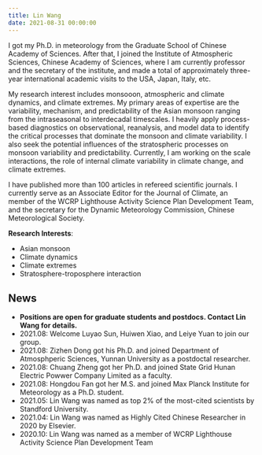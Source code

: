 ```yaml
---
title: Lin Wang
date: 2021-08-31 00:00:00
---
```


I got my Ph.D. in meteorology from the Graduate School of Chinese Academy of Sciences. After that, I joined the Institute of Atmospheric Sciences, Chinese Academy of Sciences, where I am currently professor and the secretary of the institute, and made a total of approximately three-year international academic visits to the USA, Japan, Italy, etc. 

My research interest includes monsooon, atmospheric and climate dynamics, and climate extremes. My primary areas of expertise are the variability, mechanism, and predictability of the Asian monsoon ranging from the intraseasonal to interdecadal timescales. I heavily apply process-based diagnostics on observational, reanalysis, and model data to identify the critical processes that dominate the monsoon and climate variability. I also seek the potential influences of the stratospheric processes on monsoon variability and predictability. Currently, I am working on the scale interactions, the role of internal climate variability in climate change, and climate extremes. 

I have published more than 100 articles in refereed scientific journals. I currently serve as an Associate Editor for the Journal of Climate, an member of the WCRP Lighthouse Activity Science Plan Development Team, and the secretary for the Dynamic Meteorology Commission, Chinese Meteorological Society.

**Research Interests**: 
- Asian monsoon
- Climate dynamics
- Climate extremes
- Stratosphere-troposphere interaction

## News

- **Positions are open for graduate students and postdocs. Contact Lin Wang for details.**
- 2021.08: Welcome Luyao Sun, Huiwen Xiao, and Leiye Yuan to join our group.
- 2021.08: Zizhen Dong got his Ph.D. and joined Department of Atmosphperic Sciences, Yunnan University as a postdoctal researcher.
- 2021.08: Chuang Zheng got her Ph.D. and joined State Grid Hunan Electric Powwer Company Limited as a faculty.
- 2021.08: Hongdou Fan got her M.S. and joined Max Planck Institute for Meteorology as a Ph.D. student.
- 2021.05: Lin Wang was named as top 2% of the most-cited scientists by Standford University.
- 2021.04: Lin Wang was named as Highly Cited Chinese Researcher in 2020 by Elsevier.
- 2020.10: Lin Wang was named as a member of WCRP Lighthouse Activity Science Plan Development Team
